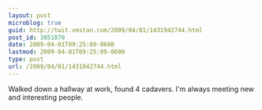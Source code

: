 ```yaml
---
layout: post
microblog: true
guid: http://twit.vmstan.com/2009/04/01/1431942744.html
post_id: 3051870
date: 2009-04-01T09:25:09-0600
lastmod: 2009-04-01T09:25:09-0600
type: post
url: /2009/04/01/1431942744.html
---
```

Walked down a hallway at work, found 4 cadavers. I'm always meeting new and interesting people.
